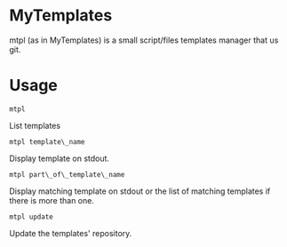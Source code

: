 # MyTemplates

mtpl (as in MyTemplates) is a small script/files templates manager that us git.

# Usage

    mtpl

List templates

    mtpl template\_name

Display template on stdout.

    mtpl part\_of\_template\_name

Display matching template on stdout or the list of matching templates if there is more than one.

    mtpl update

Update the templates' repository.
